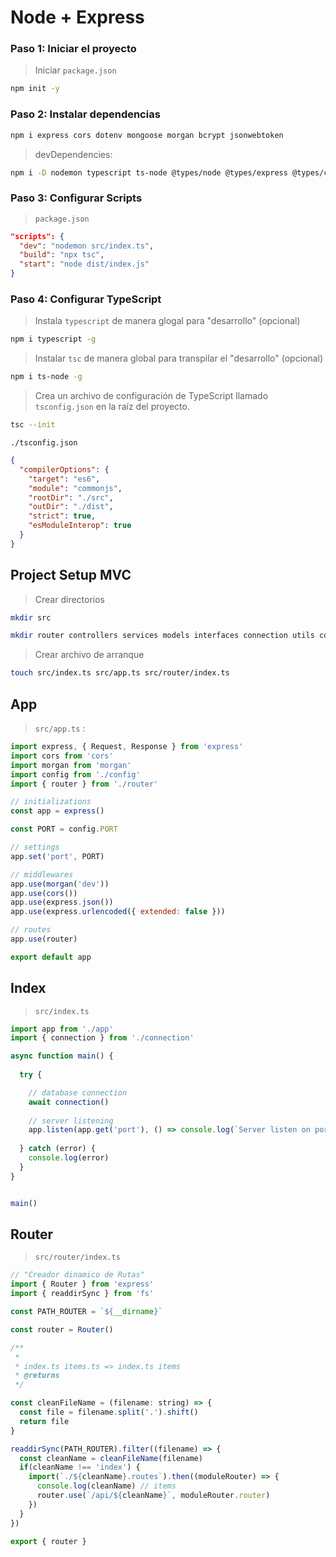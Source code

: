 # Node + Express

### Paso 1: Iniciar el proyecto

> Iniciar `package.json`
```bash
npm init -y
```

### Paso 2: Instalar dependencias

```bash
npm i express cors dotenv mongoose morgan bcrypt jsonwebtoken
```

> devDependencies:

```bash
npm i -D nodemon typescript ts-node @types/node @types/express @types/cors @types/dotenv @types/mongoose @types/jsonwebtoken @types/morgan
```

### Paso 3: Configurar Scripts

> `package.json`

```json
"scripts": {
  "dev": "nodemon src/index.ts",
  "build": "npx tsc",
  "start": "node dist/index.js"
}
```

### Paso 4: Configurar TypeScript

> Instala `typescript` de manera glogal para "desarrollo" (opcional)

```bash
npm i typescript -g
```

> Instalar `tsc` de manera global para transpilar el "desarrollo" (opcional)

```bash
npm i ts-node -g
```

> Crea un archivo de configuración de TypeScript llamado `tsconfig.json` en la raíz del proyecto.

```bash
tsc --init
```

`./tsconfig.json`

```json	
{
  "compilerOptions": {
    "target": "es6",
    "module": "commonjs",
    "rootDir": "./src",
    "outDir": "./dist",
    "strict": true,
    "esModuleInterop": true
  }
}
```

## Project Setup MVC

> Crear directorios

```bash
mkdir src
```

```bash
mkdir router controllers services models interfaces connection utils config
```

> Crear archivo de arranque

```bash
touch src/index.ts src/app.ts src/router/index.ts
```

## App

> `src/app.ts` :

```javascript
import express, { Request, Response } from 'express'
import cors from 'cors'
import morgan from 'morgan'
import config from './config'
import { router } from './router'

// initializations
const app = express()

const PORT = config.PORT

// settings
app.set('port', PORT)

// middlewares
app.use(morgan('dev'))
app.use(cors())
app.use(express.json())
app.use(express.urlencoded({ extended: false }))

// routes
app.use(router)

export default app
```

## Index

> `src/index.ts`

```javascript
import app from './app'
import { connection } from './connection'

async function main() {
  
  try {

    // database connection
    await connection()
  
    // server listening
    app.listen(app.get('port'), () => console.log(`Server listen on port: ${app.get('port')}`))
  
  } catch (error) {
    console.log(error)
  }
}


main()
```

## Router

> `src/router/index.ts`

```javascript
// "Creador dinamico de Rutas"
import { Router } from 'express'
import { readdirSync } from 'fs'

const PATH_ROUTER = `${__dirname}`

const router = Router()

/**
 * 
 * index.ts items.ts => index.ts items
 * @returns 
 */

const cleanFileName = (filename: string) => {
  const file = filename.split('.').shift()
  return file
}

readdirSync(PATH_ROUTER).filter((filename) => {
  const cleanName = cleanFileName(filename)
  if(cleanName !== 'index') {
    import(`./${cleanName}.routes`).then((moduleRouter) => {
      console.log(cleanName) // items
      router.use(`/api/${cleanName}`, moduleRouter.router)
    })
  }
})

export { router }
```